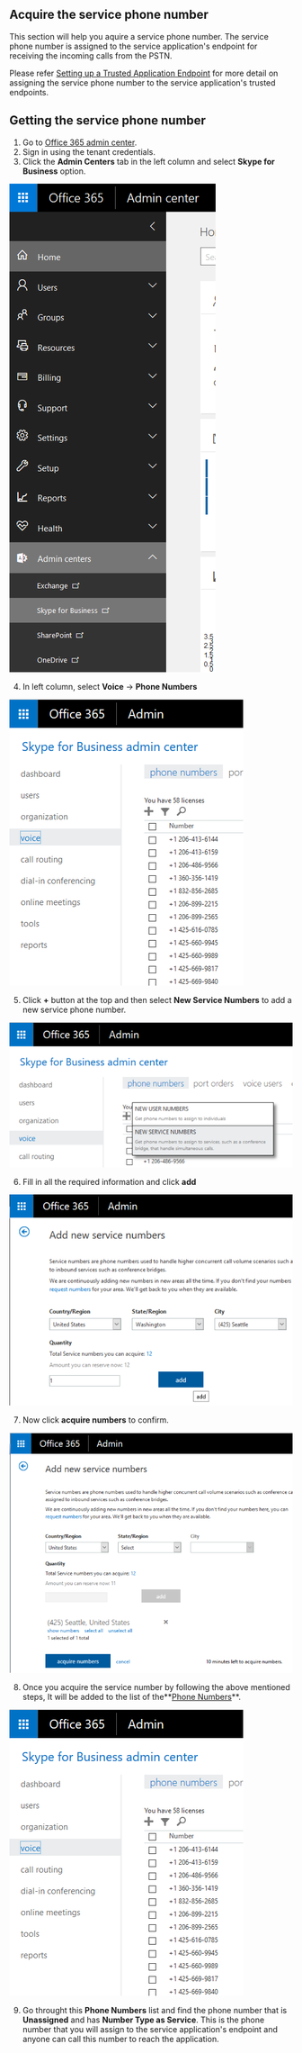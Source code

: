  ## Acquire the service phone number
 
 This section will help you aquire a service phone number. The service phone number is assigned to the service application's endpoint for receiving the incoming calls from the PSTN.

 Please refer [Setting up a Trusted Application Endpoint](https://github.com/OfficeDev/skype-docs/blob/master/Skype/Trusted-Application-API/docs/TrustedApplicationEndpoint.md) for more detail on assigning the service phone number to the service application's trusted endpoints.
 
## Getting the service phone number

1. Go to [Office 365 admin center](https://portal.office.com/adminportal/home).
2. Sign in using the tenant credentials. 
3. Click the **Admin Centers** tab in the left  column and select **Skype for Business** option.
  
  ![alt text](images/ServiceNumberPicture1.png "image")

4. In left column, select **Voice** -> **Phone Numbers**

  ![alt text](images/ServiceNumberPicture2.png "image")

5. Click **+** button at the top and then select **New Service Numbers** to add a new service phone number.

  ![alt text](images/ServiceNumberPicture3.png "image")

6. Fill in all the required information and click **add**

  ![alt text](images/ServiceNumberPicture4.png "image")

7. Now click **acquire numbers** to confirm.

  ![alt text](images/ServiceNumberPicture5.png "image")


8. Once you acquire the service number by following the above mentioned steps, It will be added to the list of the**[Phone Numbers](https://admin0a.online.lync.com/LSCP/Voice.aspx)**.

  ![alt text](images/ServiceNumberPicture2.png "image")

9. Go throught this **Phone Numbers** list and find the phone number that is **Unassigned** and has **Number Type as Service**. This is the phone number that you will assign to the service application's endpoint and anyone can call this number to reach the application. 

